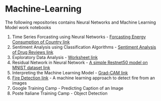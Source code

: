 # Machine-Learning
The following repositories contains Neural Networks and Machine Learning Model work notebooks


1) Time Series Forcasting using Neural Networks - [Forcasting Energy Consumption of Country link](BDOS_Project.ipynb)  
2) Sentiment Analysis using Classification Algorithms - [Sentiment Analysis of Drug Reviews link](DE2.ipynb)
3) Exploratory Data Analysis - [Worksheet link](EDA.ipynb)
4) Residual Network in Neural Network - [A simple Restnet50 model on MNIST dataset link](MNIST_Resnet50.ipynb)
5) Interpreting the Machine Learning Model - [Grad-CAM link](NNDS_hw2.ipynb)
6) [Fire Detection link](compare_model.ipynb) - A machine learning approach to detect fire from an images
7) Google Training Camp - Predicting Caption of an Image
8) Poste Italiane Training Camp - Object Detection
